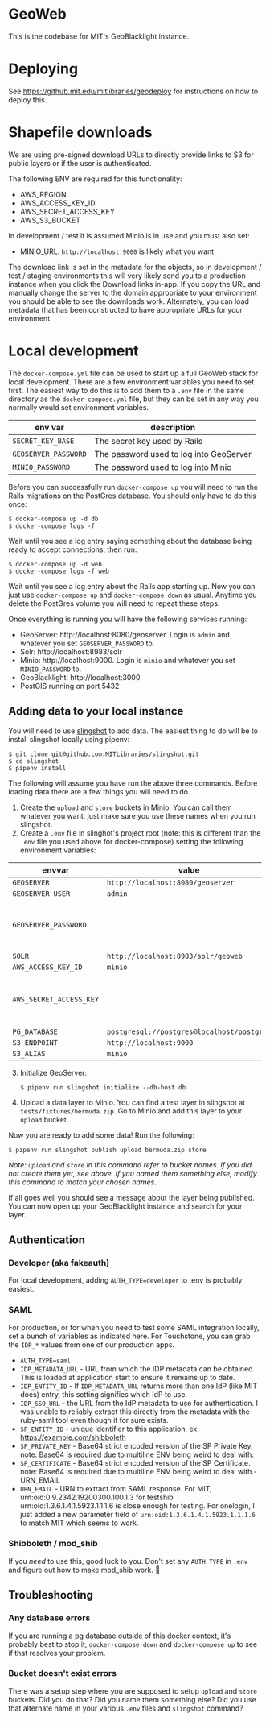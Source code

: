# GeoWeb

This is the codebase for MIT's GeoBlacklight instance.

# Deploying

See https://github.mit.edu/mitlibraries/geodeploy for instructions on how to deploy this.

# Shapefile downloads

We are using pre-signed download URLs to directly provide links to S3 for
public layers or if the user is authenticated.

The following ENV are required for this functionality:

- AWS_REGION
- AWS_ACCESS_KEY_ID
- AWS_SECRET_ACCESS_KEY
- AWS_S3_BUCKET

In development / test it is assumed Minio is in use and you must also set:

- MINIO_URL. `http://localhost:9000` is likely what you want

The download link is set in the metadata for the objects, so in development / test / staging environments this will very likely send you to a production instance when you click the Download links in-app. If you copy the URL and manually change the server to the domain appropriate to your environment you should be able to see the downloads work. Alternately, you can load metadata that has been constructed to have appropriate URLs for your environment.

# Local development

The `docker-compose.yml` file can be used to start up a full GeoWeb stack for local development. There are a few environment variables you need to set first. The easiest way to do this is to add them to a `.env` file in the same directory as the `docker-compose.yml` file, but they can be set in any way you normally would set environment variables.

env var | description
--- | ---
`SECRET_KEY_BASE` | The secret key used by Rails
`GEOSERVER_PASSWORD` | The password used to log into GeoServer
`MINIO_PASSWORD` | The password used to log into Minio

Before you can successfully run `docker-compose up` you will need to run the Rails migrations on the PostGres database. You should only have to do this once:

    $ docker-compose up -d db
    $ docker-compose logs -f

Wait until you see a log entry saying something about the database being ready to accept connections, then run:

    $ docker-compose up -d web
    $ docker-compose logs -f web

Wait until you see a log entry about the Rails app starting up. Now you can just use `docker-compose up` and `docker-compose down` as usual. Anytime you delete the PostGres volume you will need to repeat these steps.

Once everything is running you will have the following services running:

* GeoServer: http://localhost:8080/geoserver. Login is `admin` and whatever you set `GEOSERVER_PASSWORD` to.
* Solr: http://localhost:8983/solr
* Minio: http://localhost:9000. Login is `minio` and whatever you set `MINIO_PASSWORD` to.
* GeoBlacklight: http://localhost:3000
* PostGIS running on port 5432

## Adding data to your local instance

You will need to use [slingshot](https://github.com/MITLibraries/slingshot) to add data. The easiest thing to do will be to install slingshot locally using pipenv:

    $ git clone git@github.com:MITLibraries/slingshot.git
    $ cd slingshot
    $ pipenv install

The following will assume you have run the above three commands. Before loading data there are a few things you will need to do.

1. Create the `upload` and `store` buckets in Minio. You can call them whatever you want, just make sure you use these names when you run slingshot.
2. Create a `.env` file in slinghot's project root (note: this is different than the `.env` file you used above for docker-compose) setting the following environment variables:

envvar | value | note
--- | --- | ---
`GEOSERVER` | `http://localhost:8080/geoserver` |
`GEOSERVER_USER` | `admin` |
`GEOSERVER_PASSWORD` | | Use the password you set for `GEOSERVER_PASSWORD` in your compose .env file.
`SOLR` | `http://localhost:8983/solr/geoweb` |
`AWS_ACCESS_KEY_ID` | `minio` |
`AWS_SECRET_ACCESS_KEY` | | Use the password you set for `MINIO_PASSWORD` in your compose .env file.
`PG_DATABASE` | `postgresql://postgres@localhost/postgres` |
`S3_ENDPOINT` | `http://localhost:9000` |
`S3_ALIAS` | `minio` |

3. Initialize GeoServer:

    ```
    $ pipenv run slingshot initialize --db-host db
    ```

4. Upload a data layer to Minio. You can find a test layer in slingshot at `tests/fixtures/bermuda.zip`. Go to Minio and add this layer to your `upload` bucket.

Now you are ready to add some data! Run the following:

    $ pipenv run slingshot publish upload bermuda.zip store

_Note: `upload` and `store` in this command refer to bucket names. If you did not create them yet, see above. If you named them something else, modify this command to match your chosen names._  

If all goes well you should see a message about the layer being published. You can now open up your GeoBlacklight instance and search for your layer.

## Authentication

### Developer (aka fakeauth)
For local development, adding `AUTH_TYPE=developer` to .env is probably easiest.

### SAML

For production, or for when you need to test some SAML integration locally, set a bunch of variables as indicated here. For Touchstone, you can grab the `IDP_*` values from one of our production apps.

- `AUTH_TYPE=saml`
- `IDP_METADATA_URL` - URL from which the IDP metadata can be obtained. This is loaded at application start to ensure it remains up to date.
- `IDP_ENTITY_ID` - If `IDP_METADATA_URL` returns more than one IdP (like MIT does) entry, this setting signifies which IdP to use.
- `IDP_SSO_URL` - the URL from the IdP metadata to use for authentication. I was unable to reliably extract this directly from the metadata with the ruby-saml tool even though it for sure exists.
- `SP_ENTITY_ID` - unique identifier to this application, ex: https://example.com/shibboleth
- `SP_PRIVATE_KEY` - Base64 strict encoded version of the SP Private Key. note: Base64 is required due to multiline ENV being weird to deal with.
- `SP_CERTIFICATE` - Base64 strict encoded version of the SP Certificate. note: Base64 is required due to multiline ENV being weird to deal with.- URN_EMAIL
- `URN_EMAIL` - URN to extract from SAML response. For MIT, urn:oid:0.9.2342.19200300.100.1.3 for testshib urn:oid:1.3.6.1.4.1.5923.1.1.1.6 is close enough for testing. For onelogin, I just added a new parameter field of `urn:oid:1.3.6.1.4.1.5923.1.1.1.6` to match MIT which seems to work.

### Shibboleth / mod_shib

If you _need_ to use this, good luck to you. Don't set any `AUTH_TYPE` in `.env` and figure out how to make mod_shib work. :shrug:

## Troubleshooting

### Any database errors

If you are running a pg database outside of this docker context, it's probably best to stop it, `docker-compose down` and `docker-compose up` to see if that resolves your problem.

### Bucket doesn't exist errors

There was a setup step where you are supposed to setup `upload` and `store` buckets. Did you do that? Did you name them something else? Did you use that alternate name in your various `.env` files and `slingshot` command?
